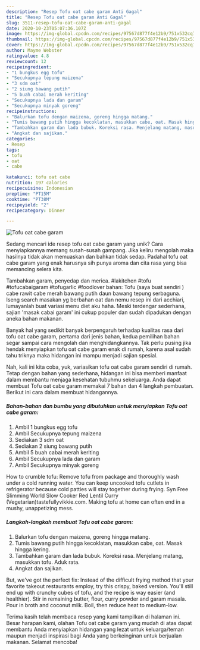 ```yaml
---
description: "Resep Tofu oat cabe garam Anti Gagal"
title: "Resep Tofu oat cabe garam Anti Gagal"
slug: 3511-resep-tofu-oat-cabe-garam-anti-gagal
date: 2020-10-23T05:07:36.107Z
image: https://img-global.cpcdn.com/recipes/97567d877f4e12b9/751x532cq70/tofu-oat-cabe-garam-foto-resep-utama.jpg
thumbnail: https://img-global.cpcdn.com/recipes/97567d877f4e12b9/751x532cq70/tofu-oat-cabe-garam-foto-resep-utama.jpg
cover: https://img-global.cpcdn.com/recipes/97567d877f4e12b9/751x532cq70/tofu-oat-cabe-garam-foto-resep-utama.jpg
author: Mayme Webster
ratingvalue: 4.8
reviewcount: 12
recipeingredient:
- "1 bungkus egg tofu"
- "Secukupnya tepung maizena"
- "3 sdm oat"
- "2 siung bawang putih"
- "5 buah cabai merah keriting"
- "Secukupnya lada dan garam"
- "Secukupnya minyak goreng"
recipeinstructions:
- "Balurkan tofu dengan maizena, goreng hingga matang."
- "Tumis bawang putih hingga kecoklatan, masukkan cabe, oat. Masak hingga kering."
- "Tambahkan garam dan lada bubuk. Koreksi rasa. Menjelang matang, masukkan tofu. Aduk rata."
- "Angkat dan sajikan."
categories:
- Resep
tags:
- tofu
- oat
- cabe

katakunci: tofu oat cabe 
nutrition: 197 calories
recipecuisine: Indonesian
preptime: "PT15M"
cooktime: "PT38M"
recipeyield: "2"
recipecategory: Dinner

---
```



![Tofu oat cabe garam](https://img-global.cpcdn.com/recipes/97567d877f4e12b9/751x532cq70/tofu-oat-cabe-garam-foto-resep-utama.jpg)

Sedang mencari ide resep tofu oat cabe garam yang unik? Cara menyiapkannya memang susah-susah gampang. Jika keliru mengolah maka hasilnya tidak akan memuaskan dan bahkan tidak sedap. Padahal tofu oat cabe garam yang enak harusnya sih punya aroma dan cita rasa yang bisa memancing selera kita.

Tambahkan garam, penyedap dan merica. #lakitchen #tofu #tofucabaigaram #tofugarlic #foodlover bahan: Tofu (saya buat sendiri ) cabe rawit cabe merah bawang putih daun bawang tepung serbaguna. Iseng search masakan yg berbahan oat dan nemu resep ini dari acchiari, lumayanlah buat variasi menu diet aku haha. Meski terdengar sederhana, sajian &#39;masak cabai garam&#39; ini cukup populer dan sudah dipadukan dengan aneka bahan makanan.

Banyak hal yang sedikit banyak berpengaruh terhadap kualitas rasa dari tofu oat cabe garam, pertama dari jenis bahan, kedua pemilihan bahan segar sampai cara mengolah dan menghidangkannya. Tak perlu pusing jika hendak menyiapkan tofu oat cabe garam enak di rumah, karena asal sudah tahu triknya maka hidangan ini mampu menjadi sajian spesial.


Nah, kali ini kita coba, yuk, variasikan tofu oat cabe garam sendiri di rumah. Tetap dengan bahan yang sederhana, hidangan ini bisa memberi manfaat dalam membantu menjaga kesehatan tubuhmu sekeluarga. Anda dapat membuat Tofu oat cabe garam memakai 7 bahan dan 4 langkah pembuatan. Berikut ini cara dalam membuat hidangannya.

<!--inarticleads1-->

##### Bahan-bahan dan bumbu yang dibutuhkan untuk menyiapkan Tofu oat cabe garam:

1. Ambil 1 bungkus egg tofu
1. Ambil Secukupnya tepung maizena
1. Sediakan 3 sdm oat
1. Sediakan 2 siung bawang putih
1. Ambil 5 buah cabai merah keriting
1. Ambil Secukupnya lada dan garam
1. Ambil Secukupnya minyak goreng


How to crumble tofu: Remove tofu from package and thoroughly wash under a cold running water. You can keep uncooked tofu cutlets in refrigerator because cold patties will stay together during frying. Syn Free Slimming World Slow Cooker Red Lentil Curry (Vegetarian)tastefullyvikkie.com. Making tofu at home can often end in a mushy, unappetizing mess. 

<!--inarticleads2-->

##### Langkah-langkah membuat Tofu oat cabe garam:

1. Balurkan tofu dengan maizena, goreng hingga matang.
1. Tumis bawang putih hingga kecoklatan, masukkan cabe, oat. Masak hingga kering.
1. Tambahkan garam dan lada bubuk. Koreksi rasa. Menjelang matang, masukkan tofu. Aduk rata.
1. Angkat dan sajikan.


But, we&#39;ve got the perfect fix: Instead of the difficult frying method that your favorite takeout restaurants employ, try this crispy, baked version. You&#39;ll still end up with crunchy cubes of tofu, and the recipe is way easier (and healthier). Stir in remaining butter, flour, curry powder and garam masala. Pour in broth and coconut milk. Boil, then reduce heat to medium-low. 

Terima kasih telah membaca resep yang kami tampilkan di halaman ini. Besar harapan kami, olahan Tofu oat cabe garam yang mudah di atas dapat membantu Anda menyiapkan hidangan yang lezat untuk keluarga/teman maupun menjadi inspirasi bagi Anda yang berkeinginan untuk berjualan makanan. Selamat mencoba!
